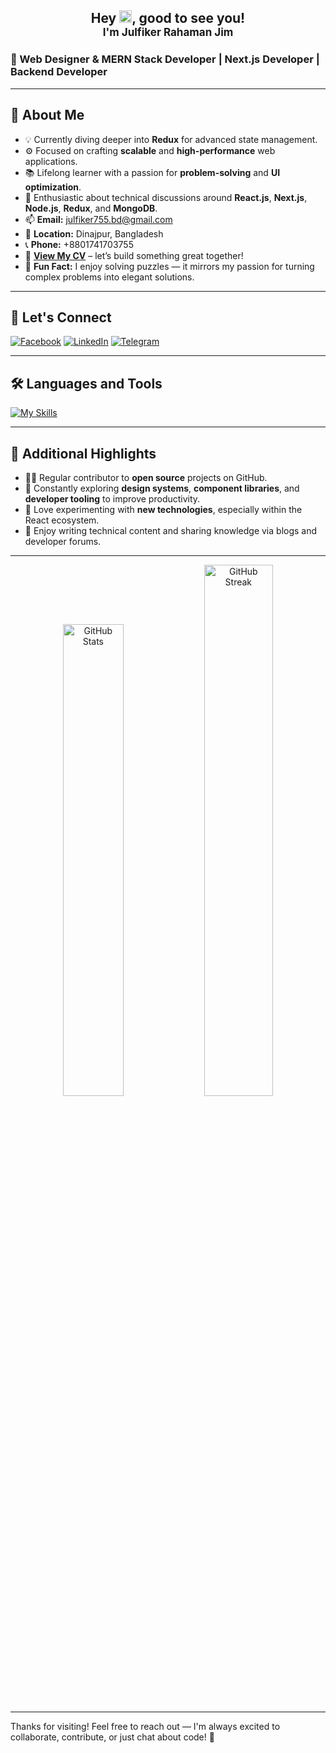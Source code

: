 <h2 align="center">
  Hey <img src="https://raw.githubusercontent.com/MartinHeinz/MartinHeinz/master/wave.gif" width="20px">, good to see you!  
  <br/>
  <span style="font-size:17px">I'm Julfiker Rahaman Jim</span>
</h2>

### 🚀 Web Designer & MERN Stack Developer | Next.js Developer | Backend Developer

---

## 🚀 About Me

- 💡 Currently diving deeper into **Redux** for advanced state management.
- ⚙️ Focused on crafting **scalable** and **high-performance** web applications.
- 📚 Lifelong learner with a passion for **problem-solving** and **UI optimization**.
- 🧠 Enthusiastic about technical discussions around **React.js**, **Next.js**, **Node.js**, **Redux**, and **MongoDB**.
- 📫 **Email:** [julfiker755.bd@gmail.com](mailto:julfiker755.bd@gmail.com)
- 📍 **Location:** Dinajpur, Bangladesh
- 📞 **Phone:** +8801741703755
- 📄 <strong><a href="https://drive.google.com/file/d/1FKetYrP2h7E1a-TcNUsq10R0J782_7zu/view" target="_blank" rel="noopener noreferrer">View My CV</a></strong> – let’s build something great together!
- 🧩 **Fun Fact:** I enjoy solving puzzles — it mirrors my passion for turning complex problems into elegant solutions.

---

## 🤝 Let's Connect

<p align="left">
  <a href="https://www.facebook.com/julfikerrahaman.jim"><img alt="Facebook" src="https://img.shields.io/badge/Facebook-1877F2?style=for-the-badge&logo=facebook&logoColor=white"/></a>
  <a href="https://www.linkedin.com/in/julfikerjim/"><img alt="LinkedIn" src="https://img.shields.io/badge/LinkedIn-0077B5?style=for-the-badge&logo=linkedin&logoColor=white"/></a>
  <a href="https://t.me/your_telegram_username"><img alt="Telegram" src="https://img.shields.io/badge/Telegram-2CA5E0?style=for-the-badge&logo=telegram&logoColor=white"/></a>
</p>

---

## 🛠️ Languages and Tools

[![My Skills](https://skillicons.dev/icons?i=react,mongodb,nodejs,express,js,firebase,tailwind,ts,redux,postman,vite,vscode,atom,figma,bootstrap,git,github,threejs,svg,stackoverflow,netlify,jquery,html,css,gcp,devto)](https://skillicons.dev)

---

## 🌟 Additional Highlights

- 🧑‍💻 Regular contributor to **open source** projects on GitHub.
- 📘 Constantly exploring **design systems**, **component libraries**, and **developer tooling** to improve productivity.
- 🧪 Love experimenting with **new technologies**, especially within the React ecosystem.
- 📝 Enjoy writing technical content and sharing knowledge via blogs and developer forums.

---


<div align="center">
  <img src="https://github-readme-stats.vercel.app/api?username=Julfiker755&show_icons=true&theme=vue-dark&hide_border=true&date_format=M%20j%5B%2C%20Y%5D" width="44%" alt="GitHub Stats"/>
  <img src="https://streak-stats.demolab.com/?user=Julfiker755&theme=nordfox" width="46.7%" alt="GitHub Streak"/>
</div>

---

Thanks for visiting! Feel free to reach out — I'm always excited to collaborate, contribute, or just chat about code! 🚀
